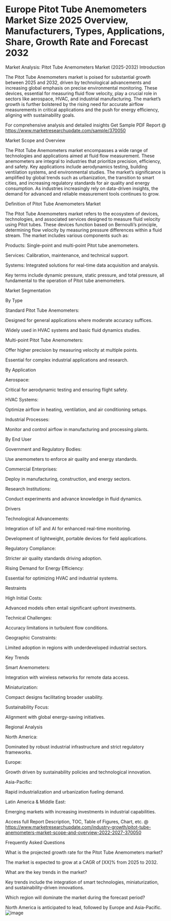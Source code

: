 # Europe Pitot Tube Anemometers Market Size 2025 Overview, Manufacturers, Types, Applications, Share, Growth Rate and Forecast 2032
Market Analysis: Pitot Tube Anemometers Market (2025-2032)
Introduction

The Pitot Tube Anemometers market is poised for substantial growth between 2025 and 2032, driven by technological advancements and increasing global emphasis on precise environmental monitoring. These devices, essential for measuring fluid flow velocity, play a crucial role in sectors like aerospace, HVAC, and industrial manufacturing. The market’s growth is further bolstered by the rising need for accurate airflow measurements in critical applications and the push for energy efficiency, aligning with sustainability goals.

For comprehensive analysis and detailed insights Get Sample PDF Report @ https://www.marketresearchupdate.com/sample/370050


Market Scope and Overview

The Pitot Tube Anemometers market encompasses a wide range of technologies and applications aimed at fluid flow measurement. These anemometers are integral to industries that prioritize precision, efficiency, and safety. Key applications include aerodynamics testing, building ventilation systems, and environmental studies. The market’s significance is amplified by global trends such as urbanization, the transition to smart cities, and increasing regulatory standards for air quality and energy consumption. As industries increasingly rely on data-driven insights, the demand for advanced and reliable measurement tools continues to grow.

Definition of Pitot Tube Anemometers Market

The Pitot Tube Anemometers market refers to the ecosystem of devices, technologies, and associated services designed to measure fluid velocity using Pitot tubes. These devices function based on Bernoulli’s principle, determining flow velocity by measuring pressure differences within a fluid stream. The market includes various components such as:

Products: Single-point and multi-point Pitot tube anemometers.

Services: Calibration, maintenance, and technical support.

Systems: Integrated solutions for real-time data acquisition and analysis.

Key terms include dynamic pressure, static pressure, and total pressure, all fundamental to the operation of Pitot tube anemometers.

Market Segmentation

By Type

Standard Pitot Tube Anemometers:

Designed for general applications where moderate accuracy suffices.

Widely used in HVAC systems and basic fluid dynamics studies.

Multi-point Pitot Tube Anemometers:

Offer higher precision by measuring velocity at multiple points.

Essential for complex industrial applications and research.

By Application

Aerospace:

Critical for aerodynamic testing and ensuring flight safety.

HVAC Systems:

Optimize airflow in heating, ventilation, and air conditioning setups.

Industrial Processes:

Monitor and control airflow in manufacturing and processing plants.

By End User

Government and Regulatory Bodies:

Use anemometers to enforce air quality and energy standards.

Commercial Enterprises:

Deploy in manufacturing, construction, and energy sectors.

Research Institutions:

Conduct experiments and advance knowledge in fluid dynamics.

Drivers

Technological Advancements:

Integration of IoT and AI for enhanced real-time monitoring.

Development of lightweight, portable devices for field applications.

Regulatory Compliance:

Stricter air quality standards driving adoption.

Rising Demand for Energy Efficiency:

Essential for optimizing HVAC and industrial systems.

Restraints

High Initial Costs:

Advanced models often entail significant upfront investments.

Technical Challenges:

Accuracy limitations in turbulent flow conditions.

Geographic Constraints:

Limited adoption in regions with underdeveloped industrial sectors.

Key Trends

Smart Anemometers:

Integration with wireless networks for remote data access.

Miniaturization:

Compact designs facilitating broader usability.

Sustainability Focus:

Alignment with global energy-saving initiatives.

Regional Analysis

North America:

Dominated by robust industrial infrastructure and strict regulatory frameworks.

Europe:

Growth driven by sustainability policies and technological innovation.

Asia-Pacific:

Rapid industrialization and urbanization fueling demand.

Latin America & Middle East:

Emerging markets with increasing investments in industrial capabilities.

Access full Report Description, TOC, Table of Figures, Chart, etc. @ https://www.marketresearchupdate.com/industry-growth/pitot-tube-anemometers-market-scope-and-overview-2022-2027-370050


Frequently Asked Questions

What is the projected growth rate for the Pitot Tube Anemometers market?

The market is expected to grow at a CAGR of [XX]% from 2025 to 2032.

What are the key trends in the market?

Key trends include the integration of smart technologies, miniaturization, and sustainability-driven innovations.

Which region will dominate the market during the forecast period?

North America is anticipated to lead, followed by Europe and Asia-Pacific.![image](https://github.com/user-attachments/assets/91337e5f-2f60-4b70-a98e-13e16dd2f3cd)
